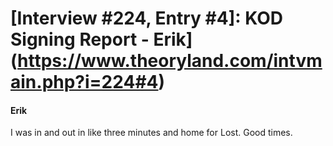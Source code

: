 # [Interview #224, Entry #4]: KOD Signing Report - Erik](https://www.theoryland.com/intvmain.php?i=224#4)

#### Erik

I was in and out in like three minutes and home for Lost. Good times.

